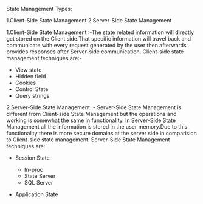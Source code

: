 State Management Types:

1.Client-Side State Management      2.Server-Side State Management

1.Client-Side State Management :-The state related information will directly get stored on the Client side.That specific information will travel back and communicate with every request
generated by the user then afterwards provides responses after Server-side communication.
Client-side state management techniques are:-
- View state
- Hidden field
- Cookies
- Control State
- Query strings

2.Server-Side State Management :- Server-Side State Management is different from Client-side State Management but the operations and working is somewhat the same in functionality.
In Server-Side State Management all the information is stored in the user memory.Due to this functionality there is more secure domains at the server side in comparision to 
Client-side state management.
Server-Side State Management techniques are:
 - Session State
   * In-proc
   * State Server
   * SQL Server
   
 - Application State

